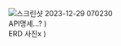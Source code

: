 ![스크린샷 2023-12-29 070230](https://github.com/9nh5/Todo/assets/151013731/09f1dd51-b7f7-4a17-bc45-fe08a4c598ed)
<br>
API명세...?
)
<br>
ERD  사진x
)


